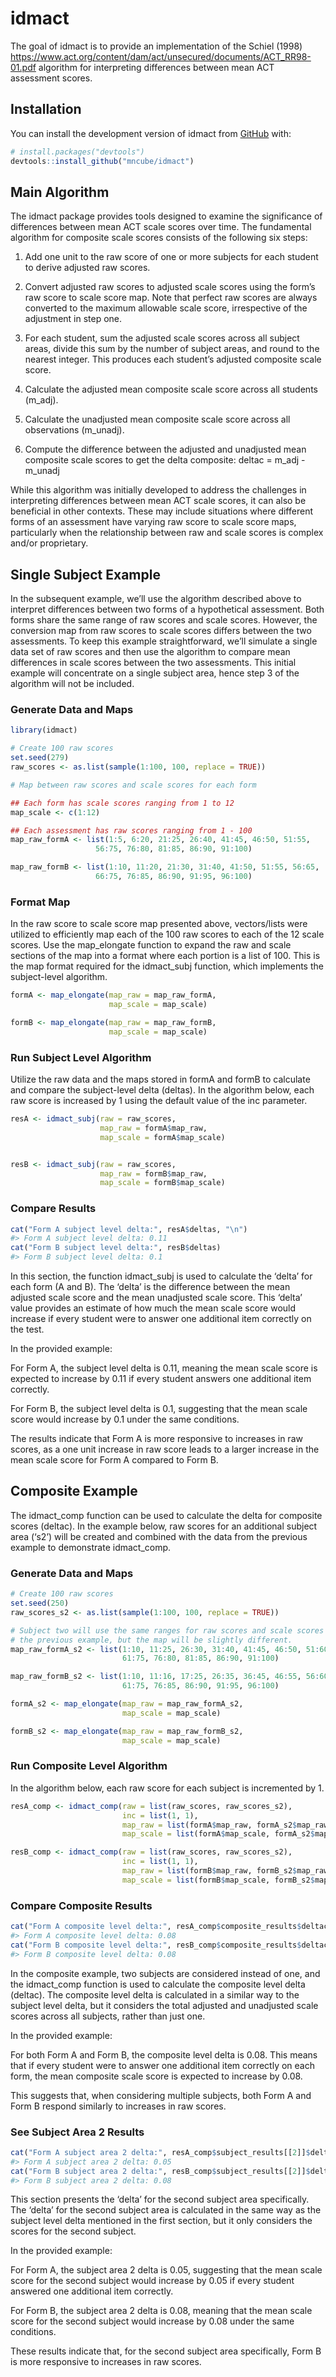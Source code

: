 
<!-- README.md is generated from README.Rmd. Please edit that file -->

# idmact

<!-- badges: start -->
<!-- badges: end -->

The goal of idmact is to provide an implementation of the Schiel (1998)
<https://www.act.org/content/dam/act/unsecured/documents/ACT_RR98-01.pdf>
algorithm for interpreting differences between mean ACT assessment
scores.

## Installation

You can install the development version of idmact from
[GitHub](https://github.com/) with:

``` r
# install.packages("devtools")
devtools::install_github("mncube/idmact")
```

## Main Algorithm

The idmact package provides tools designed to examine the significance
of differences between mean ACT scale scores over time. The fundamental
algorithm for composite scale scores consists of the following six
steps:

1.  Add one unit to the raw score of one or more subjects for each
    student to derive adjusted raw scores.

2.  Convert adjusted raw scores to adjusted scale scores using the
    form’s raw score to scale score map. Note that perfect raw scores
    are always converted to the maximum allowable scale score,
    irrespective of the adjustment in step one.

3.  For each student, sum the adjusted scale scores across all subject
    areas, divide this sum by the number of subject areas, and round to
    the nearest integer. This produces each student’s adjusted composite
    scale score.

4.  Calculate the adjusted mean composite scale score across all
    students (m_adj).

5.  Calculate the unadjusted mean composite scale score across all
    observations (m_unadj).

6.  Compute the difference between the adjusted and unadjusted mean
    composite scale scores to get the delta composite: deltac = m_adj -
    m_unadj

While this algorithm was initially developed to address the challenges
in interpreting differences between mean ACT scale scores, it can also
be beneficial in other contexts. These may include situations where
different forms of an assessment have varying raw score to scale score
maps, particularly when the relationship between raw and scale scores is
complex and/or proprietary.

## Single Subject Example

In the subsequent example, we’ll use the algorithm described above to
interpret differences between two forms of a hypothetical assessment.
Both forms share the same range of raw scores and scale scores. However,
the conversion map from raw scores to scale scores differs between the
two assessments. To keep this example straightforward, we’ll simulate a
single data set of raw scores and then use the algorithm to compare mean
differences in scale scores between the two assessments. This initial
example will concentrate on a single subject area, hence step 3 of the
algorithm will not be included.

### Generate Data and Maps

``` r
library(idmact)

# Create 100 raw scores
set.seed(279)
raw_scores <- as.list(sample(1:100, 100, replace = TRUE))

# Map between raw scores and scale scores for each form

## Each form has scale scores ranging from 1 to 12
map_scale <- c(1:12)

## Each assessment has raw scores ranging from 1 - 100
map_raw_formA <- list(1:5, 6:20, 21:25, 26:40, 41:45, 46:50, 51:55,
                   56:75, 76:80, 81:85, 86:90, 91:100)

map_raw_formB <- list(1:10, 11:20, 21:30, 31:40, 41:50, 51:55, 56:65,
                   66:75, 76:85, 86:90, 91:95, 96:100)
```

### Format Map

In the raw score to scale score map presented above, vectors/lists were
utilized to efficiently map each of the 100 raw scores to each of the 12
scale scores. Use the map_elongate function to expand the raw and scale
sections of the map into a format where each portion is a list of 100.
This is the map format required for the idmact_subj function, which
implements the subject-level algorithm.

``` r
formA <- map_elongate(map_raw = map_raw_formA,
                      map_scale = map_scale)

formB <- map_elongate(map_raw = map_raw_formB,
                      map_scale = map_scale)
```

### Run Subject Level Algorithm

Utilize the raw data and the maps stored in formA and formB to calculate
and compare the subject-level delta (deltas). In the algorithm below,
each raw score is increased by 1 using the default value of the inc
parameter.

``` r
resA <- idmact_subj(raw = raw_scores,
                    map_raw = formA$map_raw,
                    map_scale = formA$map_scale)


resB <- idmact_subj(raw = raw_scores,
                    map_raw = formB$map_raw,
                    map_scale = formB$map_scale)
```

### Compare Results

``` r
cat("Form A subject level delta:", resA$deltas, "\n")
#> Form A subject level delta: 0.11
cat("Form B subject level delta:", resB$deltas)
#> Form B subject level delta: 0.1
```

In this section, the function idmact_subj is used to calculate the
‘delta’ for each form (A and B). The ‘delta’ is the difference between
the mean adjusted scale score and the mean unadjusted scale score. This
‘delta’ value provides an estimate of how much the mean scale score
would increase if every student were to answer one additional item
correctly on the test.

In the provided example:

For Form A, the subject level delta is 0.11, meaning the mean scale
score is expected to increase by 0.11 if every student answers one
additional item correctly.

For Form B, the subject level delta is 0.1, suggesting that the mean
scale score would increase by 0.1 under the same conditions.

The results indicate that Form A is more responsive to increases in raw
scores, as a one unit increase in raw score leads to a larger increase
in the mean scale score for Form A compared to Form B.

## Composite Example

The idmact_comp function can be used to calculate the delta for
composite scores (deltac). In the example below, raw scores for an
additional subject area (‘s2’) will be created and combined with the
data from the previous example to demonstrate idmact_comp.

### Generate Data and Maps

``` r
# Create 100 raw scores
set.seed(250)
raw_scores_s2 <- as.list(sample(1:100, 100, replace = TRUE))

# Subject two will use the same ranges for raw scores and scale scores as in
# the previous example, but the map will be slightly different. 
map_raw_formA_s2 <- list(1:10, 11:25, 26:30, 31:40, 41:45, 46:50, 51:60,
                         61:75, 76:80, 81:85, 86:90, 91:100)

map_raw_formB_s2 <- list(1:10, 11:16, 17:25, 26:35, 36:45, 46:55, 56:60,
                         61:75, 76:85, 86:90, 91:95, 96:100)

formA_s2 <- map_elongate(map_raw = map_raw_formA_s2,
                         map_scale = map_scale)

formB_s2 <- map_elongate(map_raw = map_raw_formB_s2,
                         map_scale = map_scale)
```

### Run Composite Level Algorithm

In the algorithm below, each raw score for each subject is incremented
by 1.

``` r
resA_comp <- idmact_comp(raw = list(raw_scores, raw_scores_s2),
                         inc = list(1, 1),
                         map_raw = list(formA$map_raw, formA_s2$map_raw),
                         map_scale = list(formA$map_scale, formA_s2$map_scale))

resB_comp <- idmact_comp(raw = list(raw_scores, raw_scores_s2),
                         inc = list(1, 1),
                         map_raw = list(formB$map_raw, formB_s2$map_raw),
                         map_scale = list(formB$map_scale, formB_s2$map_scale))
```

### Compare Composite Results

``` r
cat("Form A composite level delta:", resA_comp$composite_results$deltac, "\n")
#> Form A composite level delta: 0.08
cat("Form B composite level delta:", resB_comp$composite_results$deltac)
#> Form B composite level delta: 0.08
```

In the composite example, two subjects are considered instead of one,
and the idmact_comp function is used to calculate the composite level
delta (deltac). The composite level delta is calculated in a similar way
to the subject level delta, but it considers the total adjusted and
unadjusted scale scores across all subjects, rather than just one.

In the provided example:

For both Form A and Form B, the composite level delta is 0.08. This
means that if every student were to answer one additional item correctly
on each form, the mean composite scale score is expected to increase by
0.08.

This suggests that, when considering multiple subjects, both Form A and
Form B respond similarly to increases in raw scores.

### See Subject Area 2 Results

``` r
cat("Form A subject area 2 delta:", resA_comp$subject_results[[2]]$deltas, "\n")
#> Form A subject area 2 delta: 0.05
cat("Form B subject area 2 delta:", resB_comp$subject_results[[2]]$deltas)
#> Form B subject area 2 delta: 0.08
```

This section presents the ‘delta’ for the second subject area
specifically. The ‘delta’ for the second subject area is calculated in
the same way as the subject level delta mentioned in the first section,
but it only considers the scores for the second subject.

In the provided example:

For Form A, the subject area 2 delta is 0.05, suggesting that the mean
scale score for the second subject would increase by 0.05 if every
student answered one additional item correctly.

For Form B, the subject area 2 delta is 0.08, meaning that the mean
scale score for the second subject would increase by 0.08 under the same
conditions.

These results indicate that, for the second subject area specifically,
Form B is more responsive to increases in raw scores.
